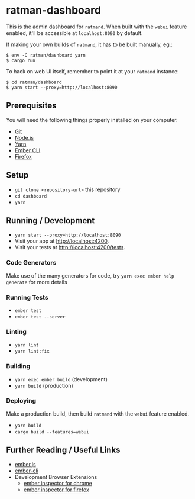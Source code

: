 # ratman-dashboard

This is the admin dashboard for `ratmand`. When built with the `webui` feature
enabled, it'll be accessible at `localhost:8090` by default.

If making your own builds of `ratmand`, it has to be built manually, eg.:

```
$ env -C ratman/dashboard yarn
$ cargo run
```

To hack on web UI itself, remember to point it at your `ratmand` instance:

```
$ cd ratman/dashboard
$ yarn start --proxy=http://localhost:8090
```

## Prerequisites

You will need the following things properly installed on your computer.

* [Git](https://git-scm.com/)
* [Node.js](https://nodejs.org/)
* [Yarn](https://yarnpkg.com/)
* [Ember CLI](https://cli.emberjs.com/release/)
* [Firefox](https://getfirefox.com/)

## Setup

* `git clone <repository-url>` this repository
* `cd dashboard`
* `yarn`

## Running / Development

* `yarn start --proxy=http://localhost:8090`
* Visit your app at [http://localhost:4200](http://localhost:4200).
* Visit your tests at [http://localhost:4200/tests](http://localhost:4200/tests).

### Code Generators

Make use of the many generators for code, try `yarn exec ember help generate` for more details

### Running Tests

* `ember test`
* `ember test --server`

### Linting

* `yarn lint`
* `yarn lint:fix`

### Building

* `yarn exec ember build` (development)
* `yarn build` (production)

### Deploying

Make a production build, then build `ratmand` with the `webui` feature enabled.

* `yarn build`
* `cargo build --features=webui`

## Further Reading / Useful Links

* [ember.js](https://emberjs.com/)
* [ember-cli](https://cli.emberjs.com/release/)
* Development Browser Extensions
  * [ember inspector for chrome](https://chrome.google.com/webstore/detail/ember-inspector/bmdblncegkenkacieihfhpjfppoconhi)
  * [ember inspector for firefox](https://addons.mozilla.org/en-US/firefox/addon/ember-inspector/)
